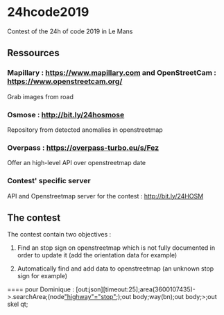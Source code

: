 # 24hcode2019

Contest of the 24h of code 2019 in Le Mans

## Ressources

### Mapillary : https://www.mapillary.com and OpenStreetCam : https://www.openstreetcam.org/

Grab images from road

### Osmose : http://bit.ly/24hosmose

Repository from detected anomalies in openstreetmap

### Overpass : https://overpass-turbo.eu/s/Fez

Offer an high-level API over openstreetmap date

### Contest' specific server

API and Openstreetmap server for the contest : http://bit.ly/24HOSM

## The contest

The contest contain two objectives :

1. Find an stop sign on openstreetmap which is not fully documented in order to update it (add the orientation data for example)

2. Automatically find and add data to openstreetmap (an unknown stop sign for example)

====
pour Dominique :
[out:json][timeout:25];area(3600107435)->.searchArea;(node["highway"="stop"](area.searchArea););out body;way(bn);out body;>;out skel qt;
